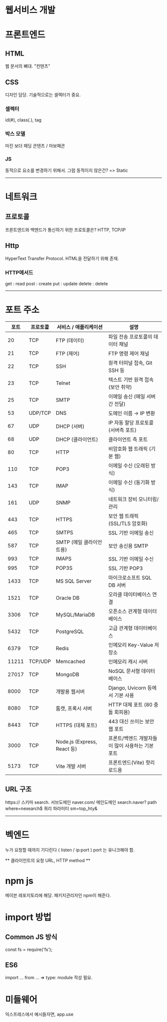 # 웹서비스 개발

# 프론트엔드
## HTML
웹 문서의 뼈대. "컨텐츠"

## CSS
디자인 담당. 기술적으로는 셀렉터가 중요.
### 셀렉터
id(#), class(.), tag
### 박스 모델
마진 보더 패딩 콘텐츠 / 마보패콘

### JS
동적으로 요소를 변경하기 위해서.
그럼 동적이지 않은건? => Static

---

# 네트워크

## 프로토콜
프론트엔드와 백엔드가 통신하기 위한 프로토콜은? HTTP, TCP/IP

## Http
HyperText Transfer Protocol. HTML을 전달하기 위해 존재.

### HTTP메서드
get : read
post : create
put : update
delete  : delete

---

# 포트 주소

| 포트 | 프로토콜 | 서비스 / 애플리케이션 | 설명 |
|------|----------|------------------------|------|
| 20   | TCP      | FTP (데이터)           | 파일 전송 프로토콜의 데이터 채널 |
| 21   | TCP      | FTP (제어)             | FTP 명령 제어 채널 |
| 22   | TCP      | SSH                    | 원격 터미널 접속, Git SSH 등 |
| 23   | TCP      | Telnet                 | 텍스트 기반 원격 접속 (보안 취약) |
| 25   | TCP      | SMTP                   | 이메일 송신 (메일 서버 간 전달) |
| 53   | UDP/TCP  | DNS                    | 도메인 이름 → IP 변환 |
| 67   | UDP      | DHCP (서버)            | IP 자동 할당 프로토콜 (서버측 포트) |
| 68   | UDP      | DHCP (클라이언트)      | 클라이언트 측 포트 |
| 80   | TCP      | HTTP                   | 비암호화 웹 트래픽 (기본 웹) |
| 110  | TCP      | POP3                   | 이메일 수신 (오래된 방식) |
| 143  | TCP      | IMAP                   | 이메일 수신 (동기화 방식) |
| 161  | UDP      | SNMP                   | 네트워크 장비 모니터링/관리 |
| 443  | TCP      | HTTPS                  | 보안 웹 트래픽 (SSL/TLS 암호화) |
| 465  | TCP      | SMTPS                  | SSL 기반 이메일 송신 |
| 587  | TCP      | SMTP (메일 클라이언트용) | 보안 송신용 SMTP |
| 993  | TCP      | IMAPS                  | SSL 기반 이메일 수신 |
| 995  | TCP      | POP3S                  | SSL 기반 POP3 |
| 1433 | TCP      | MS SQL Server          | 마이크로소프트 SQL DB 서버 |
| 1521 | TCP      | Oracle DB              | 오라클 데이터베이스 연결 |
| 3306 | TCP      | MySQL/MariaDB          | 오픈소스 관계형 데이터베이스 |
| 5432 | TCP      | PostgreSQL             | 고급 관계형 데이터베이스 |
| 6379 | TCP      | Redis                  | 인메모리 Key-Value 저장소 |
| 11211| TCP/UDP  | Memcached              | 인메모리 캐시 서버 |
| 27017| TCP      | MongoDB                | NoSQL 문서형 데이터베이스 |
| 8000 | TCP      | 개발용 웹서버          | Django, Uvicorn 등에서 기본 사용 |
| 8080 | TCP      | 톰캣, 프록시 서버      | HTTP 대체 포트 (80 충돌 회피용) |
| 8443 | TCP      | HTTPS (대체 포트)      | 443 대신 쓰이는 보안 웹 포트 |
| 3000 | TCP      | Node.js (Express, React 등) | 프론트/백엔드 개발자들이 많이 사용하는 기본 포트 |
| 5173 | TCP      | Vite 개발 서버         | 프론트엔드(Vite) 핫리로드용 |

## URL 구조
https:// 스키마
search. 서브도메인
naver.com/ 메인도메인
search.naver? path
where=nexearch$ 쿼리 파라미터
sm=top_hty&

---

# 벡엔드

누가 요청할 때까지 기다린다 ( listen / ip:port )
port 는 유니크해야 함.

** 클라이언트의 요청 URL, HTTP method **

# npm js
메이븐 레포지토리에 해당. 패키지관리자인 npm이 해준다.


# import 방법

## Common JS 방식
const fs = require('fs');

## ES6
import ... from ...
=> type: module 작성 필요.

# 미들웨어
익스프레스에서 예시들자면, app.use
